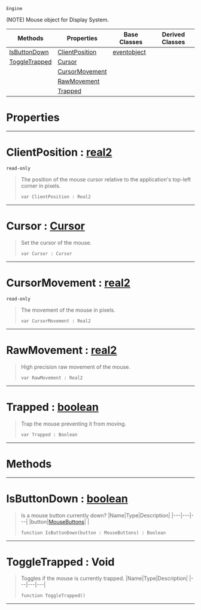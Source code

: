  `Engine`

(NOTE) Mouse object for Display System.

|Methods|Properties|Base Classes|Derived Classes|
|---|---|---|---|
|[ IsButtonDown](mouse.md#isbuttondown-zilch-engine)|[ ClientPosition](mouse.md#clientposition-zilch-engi)|[eventobject](eventobject.md)| |
|[ ToggleTrapped](mouse.md#toggletrapped-void)|[ Cursor](mouse.md#cursor-zilch-engine-docum)| | |
| |[ CursorMovement](mouse.md#cursormovement-zilch-engi)| | |
| |[ RawMovement](mouse.md#rawmovement-zilch-engine)| | |
| |[ Trapped](mouse.md#trapped-zilch-engine-docu)| | |


 #  Properties


---  
 #  ClientPosition : [real2](../nada_base_types/real2.md)

 `read-only`

> The position of the mouse cursor relative to the application's top-left corner in pixels.
> ```TS:Nada
> var ClientPosition : Real2


---  
 #  Cursor : [Cursor](../enum_reference.md#cursor)

> Set the cursor of the mouse.
> ```TS:Nada
> var Cursor : Cursor


---  
 #  CursorMovement : [real2](../nada_base_types/real2.md)

 `read-only`

> The movement of the mouse in pixels.
> ```TS:Nada
> var CursorMovement : Real2


---  
 #  RawMovement : [real2](../nada_base_types/real2.md)

> High precision raw movement of the mouse.
> ```TS:Nada
> var RawMovement : Real2


---  
 #  Trapped : [boolean](../nada_base_types/boolean.md)

> Trap the mouse preventing it from moving.
> ```TS:Nada
> var Trapped : Boolean


---  
 #  Methods


---  
 #  IsButtonDown : [boolean](../nada_base_types/boolean.md)

> Is a mouse button currently down?
> |Name|Type|Description|
> |---|---|---|
> |button|[MouseButtons](../enum_reference.md#mousebuttons)| |
> ```TS:Nada
> function IsButtonDown(button : MouseButtons) : Boolean
> ``` 


---  
 #  ToggleTrapped : Void

> Toggles if the mouse is currently trapped.
> |Name|Type|Description|
> |---|---|---|
> ```TS:Nada
> function ToggleTrapped()
> ``` 


---  
 

 